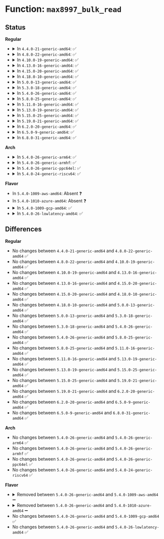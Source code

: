 # Function: <code>max8997_bulk_read</code>

## Status
<b>Regular</b>
<ul>
<li>
<details>
<summary>In <code>4.4.0-21-generic-amd64</code>: ✅</summary>

```c
int max8997_bulk_read(struct i2c_client * i2c, u8 reg, int count, u8 * buf)
```

```json
{
  "name": "max8997_bulk_read",
  "collision_type": "Unique Global",
  "inline_type": "No",
  "funcs": [
    {
      "addr": 18446744071584679840,
      "name": "max8997_bulk_read",
      "external": true,
      "loc": "drivers/mfd/max8997.c:78",
      "file": "drivers/mfd/max8997.c",
      "inline": "seen, unknown",
      "caller_inline": [],
      "caller_func": [
        "drivers/mfd/max8997-irq.c:max8997_irq_thread",
        "drivers/mfd/max8997-irq.c:max8997_irq_thread",
        "drivers/mfd/max8997-irq.c:max8997_irq_thread"
      ]
    }
  ],
  "symbols": [
    {
      "addr": 18446744071584679840,
      "name": "max8997_bulk_read",
      "section": ".text",
      "bind": "STB_GLOBAL",
      "size": 97
    }
  ]
}
```
</details>
</li>
<li>
<details>
<summary>In <code>4.8.0-22-generic-amd64</code>: ✅</summary>

```c
int max8997_bulk_read(struct i2c_client * i2c, u8 reg, int count, u8 * buf)
```

```json
{
  "name": "max8997_bulk_read",
  "collision_type": "Unique Global",
  "inline_type": "No",
  "funcs": [
    {
      "addr": 18446744071585027536,
      "name": "max8997_bulk_read",
      "external": true,
      "loc": "drivers/mfd/max8997.c:77",
      "file": "drivers/mfd/max8997.c",
      "inline": "seen, unknown",
      "caller_inline": [],
      "caller_func": [
        "drivers/mfd/max8997-irq.c:max8997_irq_thread",
        "drivers/mfd/max8997-irq.c:max8997_irq_thread",
        "drivers/mfd/max8997-irq.c:max8997_irq_thread"
      ]
    }
  ],
  "symbols": [
    {
      "addr": 18446744071585027536,
      "name": "max8997_bulk_read",
      "section": ".text",
      "bind": "STB_GLOBAL",
      "size": 97
    }
  ]
}
```
</details>
</li>
<li>
<details>
<summary>In <code>4.10.0-19-generic-amd64</code>: ✅</summary>

```c
int max8997_bulk_read(struct i2c_client * i2c, u8 reg, int count, u8 * buf)
```

```json
{
  "name": "max8997_bulk_read",
  "collision_type": "Unique Global",
  "inline_type": "No",
  "funcs": [
    {
      "addr": 18446744071585211520,
      "name": "max8997_bulk_read",
      "external": true,
      "loc": "drivers/mfd/max8997.c:77",
      "file": "drivers/mfd/max8997.c",
      "inline": "seen, unknown",
      "caller_inline": [],
      "caller_func": [
        "drivers/mfd/max8997-irq.c:max8997_irq_thread",
        "drivers/mfd/max8997-irq.c:max8997_irq_thread",
        "drivers/mfd/max8997-irq.c:max8997_irq_thread"
      ]
    }
  ],
  "symbols": [
    {
      "addr": 18446744071585211520,
      "name": "max8997_bulk_read",
      "section": ".text",
      "bind": "STB_GLOBAL",
      "size": 97
    }
  ]
}
```
</details>
</li>
<li>
<details>
<summary>In <code>4.13.0-16-generic-amd64</code>: ✅</summary>

```c
int max8997_bulk_read(struct i2c_client * i2c, u8 reg, int count, u8 * buf)
```

```json
{
  "name": "max8997_bulk_read",
  "collision_type": "Unique Global",
  "inline_type": "No",
  "funcs": [
    {
      "addr": 18446744071585293600,
      "name": "max8997_bulk_read",
      "external": true,
      "loc": "drivers/mfd/max8997.c:77",
      "file": "drivers/mfd/max8997.c",
      "inline": "seen, unknown",
      "caller_inline": [],
      "caller_func": [
        "drivers/mfd/max8997-irq.c:max8997_irq_thread",
        "drivers/mfd/max8997-irq.c:max8997_irq_thread",
        "drivers/mfd/max8997-irq.c:max8997_irq_thread"
      ]
    }
  ],
  "symbols": [
    {
      "addr": 18446744071585293600,
      "name": "max8997_bulk_read",
      "section": ".text",
      "bind": "STB_GLOBAL",
      "size": 97
    }
  ]
}
```
</details>
</li>
<li>
<details>
<summary>In <code>4.15.0-20-generic-amd64</code>: ✅</summary>

```c
int max8997_bulk_read(struct i2c_client * i2c, u8 reg, int count, u8 * buf)
```

```json
{
  "name": "max8997_bulk_read",
  "collision_type": "Unique Global",
  "inline_type": "No",
  "funcs": [
    {
      "addr": 18446744071585721840,
      "name": "max8997_bulk_read",
      "external": true,
      "loc": "drivers/mfd/max8997.c:77",
      "file": "drivers/mfd/max8997.c",
      "inline": "seen, unknown",
      "caller_inline": [],
      "caller_func": [
        "drivers/mfd/max8997-irq.c:max8997_irq_thread",
        "drivers/mfd/max8997-irq.c:max8997_irq_thread",
        "drivers/mfd/max8997-irq.c:max8997_irq_thread"
      ]
    }
  ],
  "symbols": [
    {
      "addr": 18446744071585721840,
      "name": "max8997_bulk_read",
      "section": ".text",
      "bind": "STB_GLOBAL",
      "size": 97
    }
  ]
}
```
</details>
</li>
<li>
<details>
<summary>In <code>4.18.0-10-generic-amd64</code>: ✅</summary>

```c
int max8997_bulk_read(struct i2c_client * i2c, u8 reg, int count, u8 * buf)
```

```json
{
  "name": "max8997_bulk_read",
  "collision_type": "Unique Global",
  "inline_type": "No",
  "funcs": [
    {
      "addr": 18446744071585967872,
      "name": "max8997_bulk_read",
      "external": true,
      "loc": "drivers/mfd/max8997.c:77",
      "file": "drivers/mfd/max8997.c",
      "inline": "seen, unknown",
      "caller_inline": [],
      "caller_func": [
        "drivers/mfd/max8997-irq.c:max8997_irq_thread",
        "drivers/mfd/max8997-irq.c:max8997_irq_thread",
        "drivers/mfd/max8997-irq.c:max8997_irq_thread"
      ]
    }
  ],
  "symbols": [
    {
      "addr": 18446744071585967872,
      "name": "max8997_bulk_read",
      "section": ".text",
      "bind": "STB_GLOBAL",
      "size": 97
    }
  ]
}
```
</details>
</li>
<li>
<details>
<summary>In <code>5.0.0-13-generic-amd64</code>: ✅</summary>

```c
int max8997_bulk_read(struct i2c_client * i2c, u8 reg, int count, u8 * buf)
```

```json
{
  "name": "max8997_bulk_read",
  "collision_type": "Unique Global",
  "inline_type": "No",
  "funcs": [
    {
      "addr": 18446744071586104448,
      "name": "max8997_bulk_read",
      "external": true,
      "loc": "drivers/mfd/max8997.c:63",
      "file": "drivers/mfd/max8997.c",
      "inline": "seen, unknown",
      "caller_inline": [],
      "caller_func": [
        "drivers/mfd/max8997-irq.c:max8997_irq_thread",
        "drivers/mfd/max8997-irq.c:max8997_irq_thread",
        "drivers/mfd/max8997-irq.c:max8997_irq_thread"
      ]
    }
  ],
  "symbols": [
    {
      "addr": 18446744071586104448,
      "name": "max8997_bulk_read",
      "section": ".text",
      "bind": "STB_GLOBAL",
      "size": 97
    }
  ]
}
```
</details>
</li>
<li>
<details>
<summary>In <code>5.3.0-18-generic-amd64</code>: ✅</summary>

```c
int max8997_bulk_read(struct i2c_client * i2c, u8 reg, int count, u8 * buf)
```

```json
{
  "name": "max8997_bulk_read",
  "collision_type": "Unique Global",
  "inline_type": "No",
  "funcs": [
    {
      "addr": 18446744071586339872,
      "name": "max8997_bulk_read",
      "external": true,
      "loc": "drivers/mfd/max8997.c:63",
      "file": "drivers/mfd/max8997.c",
      "inline": "seen, unknown",
      "caller_inline": [],
      "caller_func": [
        "drivers/mfd/max8997-irq.c:max8997_irq_thread",
        "drivers/mfd/max8997-irq.c:max8997_irq_thread",
        "drivers/mfd/max8997-irq.c:max8997_irq_thread"
      ]
    }
  ],
  "symbols": [
    {
      "addr": 18446744071586339872,
      "name": "max8997_bulk_read",
      "section": ".text",
      "bind": "STB_GLOBAL",
      "size": 97
    }
  ]
}
```
</details>
</li>
<li>
<details>
<summary>In <code>5.4.0-26-generic-amd64</code>: ✅</summary>

```c
int max8997_bulk_read(struct i2c_client * i2c, u8 reg, int count, u8 * buf)
```

```json
{
  "name": "max8997_bulk_read",
  "collision_type": "Unique Global",
  "inline_type": "No",
  "funcs": [
    {
      "addr": 18446744071586488032,
      "name": "max8997_bulk_read",
      "external": true,
      "loc": "drivers/mfd/max8997.c:63",
      "file": "drivers/mfd/max8997.c",
      "inline": "seen, unknown",
      "caller_inline": [],
      "caller_func": [
        "drivers/mfd/max8997-irq.c:max8997_irq_thread",
        "drivers/mfd/max8997-irq.c:max8997_irq_thread",
        "drivers/mfd/max8997-irq.c:max8997_irq_thread"
      ]
    }
  ],
  "symbols": [
    {
      "addr": 18446744071586488032,
      "name": "max8997_bulk_read",
      "section": ".text",
      "bind": "STB_GLOBAL",
      "size": 97
    }
  ]
}
```
</details>
</li>
<li>
<details>
<summary>In <code>5.8.0-25-generic-amd64</code>: ✅</summary>

```c
int max8997_bulk_read(struct i2c_client * i2c, u8 reg, int count, u8 * buf)
```

```json
{
  "name": "max8997_bulk_read",
  "collision_type": "Unique Global",
  "inline_type": "No",
  "funcs": [
    {
      "addr": 18446744071587265744,
      "name": "max8997_bulk_read",
      "external": true,
      "loc": "drivers/mfd/max8997.c:63",
      "file": "drivers/mfd/max8997.c",
      "inline": "seen, unknown",
      "caller_inline": [],
      "caller_func": [
        "drivers/mfd/max8997-irq.c:max8997_irq_thread",
        "drivers/mfd/max8997-irq.c:max8997_irq_thread",
        "drivers/mfd/max8997-irq.c:max8997_irq_thread"
      ]
    }
  ],
  "symbols": [
    {
      "addr": 18446744071587265744,
      "name": "max8997_bulk_read",
      "section": ".text",
      "bind": "STB_GLOBAL",
      "size": 97
    }
  ]
}
```
</details>
</li>
<li>
<details>
<summary>In <code>5.11.0-16-generic-amd64</code>: ✅</summary>

```c
int max8997_bulk_read(struct i2c_client * i2c, u8 reg, int count, u8 * buf)
```

```json
{
  "name": "max8997_bulk_read",
  "collision_type": "Unique Global",
  "inline_type": "No",
  "funcs": [
    {
      "addr": 18446744071587331216,
      "name": "max8997_bulk_read",
      "external": true,
      "loc": "drivers/mfd/max8997.c:63",
      "file": "drivers/mfd/max8997.c",
      "inline": "seen, unknown",
      "caller_inline": [],
      "caller_func": [
        "drivers/mfd/max8997-irq.c:max8997_irq_thread",
        "drivers/mfd/max8997-irq.c:max8997_irq_thread",
        "drivers/mfd/max8997-irq.c:max8997_irq_thread"
      ]
    }
  ],
  "symbols": [
    {
      "addr": 18446744071587331216,
      "name": "max8997_bulk_read",
      "section": ".text",
      "bind": "STB_GLOBAL",
      "size": 97
    }
  ]
}
```
</details>
</li>
<li>
<details>
<summary>In <code>5.13.0-19-generic-amd64</code>: ✅</summary>

```c
int max8997_bulk_read(struct i2c_client * i2c, u8 reg, int count, u8 * buf)
```

```json
{
  "name": "max8997_bulk_read",
  "collision_type": "Unique Global",
  "inline_type": "No",
  "funcs": [
    {
      "addr": 18446744071587217648,
      "name": "max8997_bulk_read",
      "external": true,
      "loc": "drivers/mfd/max8997.c:63",
      "file": "drivers/mfd/max8997.c",
      "inline": "seen, unknown",
      "caller_inline": [],
      "caller_func": [
        "drivers/mfd/max8997-irq.c:max8997_irq_thread",
        "drivers/mfd/max8997-irq.c:max8997_irq_thread",
        "drivers/mfd/max8997-irq.c:max8997_irq_thread"
      ]
    }
  ],
  "symbols": [
    {
      "addr": 18446744071587217648,
      "name": "max8997_bulk_read",
      "section": ".text",
      "bind": "STB_GLOBAL",
      "size": 94
    }
  ]
}
```
</details>
</li>
<li>
<details>
<summary>In <code>5.15.0-25-generic-amd64</code>: ✅</summary>

```c
int max8997_bulk_read(struct i2c_client * i2c, u8 reg, int count, u8 * buf)
```

```json
{
  "name": "max8997_bulk_read",
  "collision_type": "Unique Global",
  "inline_type": "No",
  "funcs": [
    {
      "addr": 18446744071587780256,
      "name": "max8997_bulk_read",
      "external": true,
      "loc": "drivers/mfd/max8997.c:64",
      "file": "drivers/mfd/max8997.c",
      "inline": "seen, unknown",
      "caller_inline": [],
      "caller_func": [
        "drivers/mfd/max8997-irq.c:max8997_irq_thread",
        "drivers/mfd/max8997-irq.c:max8997_irq_thread",
        "drivers/mfd/max8997-irq.c:max8997_irq_thread"
      ]
    }
  ],
  "symbols": [
    {
      "addr": 18446744071587780256,
      "name": "max8997_bulk_read",
      "section": ".text",
      "bind": "STB_GLOBAL",
      "size": 94
    }
  ]
}
```
</details>
</li>
<li>
<details>
<summary>In <code>5.19.0-21-generic-amd64</code>: ✅</summary>

```c
int max8997_bulk_read(struct i2c_client * i2c, u8 reg, int count, u8 * buf)
```

```json
{
  "name": "max8997_bulk_read",
  "collision_type": "Unique Global",
  "inline_type": "No",
  "funcs": [
    {
      "addr": 18446744071589127264,
      "name": "max8997_bulk_read",
      "external": true,
      "loc": "drivers/mfd/max8997.c:64",
      "file": "drivers/mfd/max8997.c",
      "inline": "seen, unknown",
      "caller_inline": [],
      "caller_func": [
        "drivers/mfd/max8997-irq.c:max8997_irq_thread",
        "drivers/mfd/max8997-irq.c:max8997_irq_thread",
        "drivers/mfd/max8997-irq.c:max8997_irq_thread"
      ]
    }
  ],
  "symbols": [
    {
      "addr": 18446744071589127264,
      "name": "max8997_bulk_read",
      "section": ".text",
      "bind": "STB_GLOBAL",
      "size": 106
    }
  ]
}
```
</details>
</li>
<li>
<details>
<summary>In <code>6.2.0-20-generic-amd64</code>: ✅</summary>

```c
int max8997_bulk_read(struct i2c_client * i2c, u8 reg, int count, u8 * buf)
```

```json
{
  "name": "max8997_bulk_read",
  "collision_type": "Unique Global",
  "inline_type": "No",
  "funcs": [
    {
      "addr": 18446744071590670576,
      "name": "max8997_bulk_read",
      "external": true,
      "loc": "drivers/mfd/max8997.c:64",
      "file": "drivers/mfd/max8997.c",
      "inline": "seen, unknown",
      "caller_inline": [],
      "caller_func": [
        "drivers/mfd/max8997-irq.c:max8997_irq_thread",
        "drivers/mfd/max8997-irq.c:max8997_irq_thread",
        "drivers/mfd/max8997-irq.c:max8997_irq_thread"
      ]
    }
  ],
  "symbols": [
    {
      "addr": 18446744071590670576,
      "name": "max8997_bulk_read",
      "section": ".text",
      "bind": "STB_GLOBAL",
      "size": 106
    }
  ]
}
```
</details>
</li>
<li>
<details>
<summary>In <code>6.5.0-9-generic-amd64</code>: ✅</summary>

```c
int max8997_bulk_read(struct i2c_client * i2c, u8 reg, int count, u8 * buf)
```

```json
{
  "name": "max8997_bulk_read",
  "collision_type": "Unique Global",
  "inline_type": "No",
  "funcs": [
    {
      "addr": 18446744071591011520,
      "name": "max8997_bulk_read",
      "external": true,
      "loc": "drivers/mfd/max8997.c:64",
      "file": "drivers/mfd/max8997.c",
      "inline": "seen, unknown",
      "caller_inline": [],
      "caller_func": [
        "drivers/mfd/max8997-irq.c:max8997_irq_thread",
        "drivers/mfd/max8997-irq.c:max8997_irq_thread",
        "drivers/mfd/max8997-irq.c:max8997_irq_thread"
      ]
    }
  ],
  "symbols": [
    {
      "addr": 18446744071591011520,
      "name": "max8997_bulk_read",
      "section": ".text",
      "bind": "STB_GLOBAL",
      "size": 106
    }
  ]
}
```
</details>
</li>
<li>
<details>
<summary>In <code>6.8.0-31-generic-amd64</code>: ✅</summary>

```c
int max8997_bulk_read(struct i2c_client * i2c, u8 reg, int count, u8 * buf)
```

```json
{
  "name": "max8997_bulk_read",
  "collision_type": "Unique Global",
  "inline_type": "No",
  "funcs": [
    {
      "addr": 18446744071591355504,
      "name": "max8997_bulk_read",
      "external": true,
      "loc": "drivers/mfd/max8997.c:63",
      "file": "drivers/mfd/max8997.c",
      "inline": "seen, unknown",
      "caller_inline": [],
      "caller_func": [
        "drivers/mfd/max8997-irq.c:max8997_irq_thread",
        "drivers/mfd/max8997-irq.c:max8997_irq_thread",
        "drivers/mfd/max8997-irq.c:max8997_irq_thread"
      ]
    }
  ],
  "symbols": [
    {
      "addr": 18446744071591355504,
      "name": "max8997_bulk_read",
      "section": ".text",
      "bind": "STB_GLOBAL",
      "size": 106
    }
  ]
}
```
</details>
</li>
</ul>
<b>Arch</b>
<ul>
<li>
<details>
<summary>In <code>5.4.0-26-generic-arm64</code>: ✅</summary>

```c
int max8997_bulk_read(struct i2c_client * i2c, u8 reg, int count, u8 * buf)
```

```json
{
  "name": "max8997_bulk_read",
  "collision_type": "Unique Global",
  "inline_type": "No",
  "funcs": [
    {
      "addr": 18446603336499362320,
      "name": "max8997_bulk_read",
      "external": true,
      "loc": "drivers/mfd/max8997.c:63",
      "file": "drivers/mfd/max8997.c",
      "inline": "seen, unknown",
      "caller_inline": [],
      "caller_func": [
        "drivers/mfd/max8997-irq.c:max8997_irq_thread",
        "drivers/mfd/max8997-irq.c:max8997_irq_thread",
        "drivers/mfd/max8997-irq.c:max8997_irq_thread"
      ]
    }
  ],
  "symbols": [
    {
      "addr": 18446603336499362320,
      "name": "max8997_bulk_read",
      "section": ".text",
      "bind": "STB_GLOBAL",
      "size": 120
    }
  ]
}
```
</details>
</li>
<li>
<details>
<summary>In <code>5.4.0-26-generic-armhf</code>: ✅</summary>

```c
int max8997_bulk_read(struct i2c_client * i2c, u8 reg, int count, u8 * buf)
```

```json
{
  "name": "max8997_bulk_read",
  "collision_type": "Unique Global",
  "inline_type": "No",
  "funcs": [
    {
      "addr": 3231911052,
      "name": "max8997_bulk_read",
      "external": true,
      "loc": "drivers/mfd/max8997.c:63",
      "file": "drivers/mfd/max8997.c",
      "inline": "seen, unknown",
      "caller_inline": [],
      "caller_func": [
        "drivers/mfd/max8997-irq.c:max8997_irq_thread",
        "drivers/mfd/max8997-irq.c:max8997_irq_thread",
        "drivers/mfd/max8997-irq.c:max8997_irq_thread"
      ]
    }
  ],
  "symbols": [
    {
      "addr": 3231911052,
      "name": "max8997_bulk_read",
      "section": ".text",
      "bind": "STB_GLOBAL",
      "size": 92
    }
  ]
}
```
</details>
</li>
<li>
<details>
<summary>In <code>5.4.0-26-generic-ppc64el</code>: ✅</summary>

```c
int max8997_bulk_read(struct i2c_client * i2c, u8 reg, int count, u8 * buf)
```

```json
{
  "name": "max8997_bulk_read",
  "collision_type": "Unique Global",
  "inline_type": "No",
  "funcs": [
    {
      "addr": 13835058055292594224,
      "name": "max8997_bulk_read",
      "external": true,
      "loc": "drivers/mfd/max8997.c:63",
      "file": "drivers/mfd/max8997.c",
      "inline": "seen, unknown",
      "caller_inline": [],
      "caller_func": [
        "drivers/mfd/max8997-irq.c:max8997_irq_thread",
        "drivers/mfd/max8997-irq.c:max8997_irq_thread",
        "drivers/mfd/max8997-irq.c:max8997_irq_thread"
      ]
    }
  ],
  "symbols": [
    {
      "addr": 13835058055292594224,
      "name": "max8997_bulk_read",
      "section": ".text",
      "bind": "STB_GLOBAL",
      "size": 160
    }
  ]
}
```
</details>
</li>
<li>
<details>
<summary>In <code>5.4.0-24-generic-riscv64</code>: ✅</summary>

```c
int max8997_bulk_read(struct i2c_client * i2c, u8 reg, int count, u8 * buf)
```

```json
{
  "name": "max8997_bulk_read",
  "collision_type": "Unique Global",
  "inline_type": "No",
  "funcs": [
    {
      "addr": 18446743936276601612,
      "name": "max8997_bulk_read",
      "external": true,
      "loc": "drivers/mfd/max8997.c:63",
      "file": "drivers/mfd/max8997.c",
      "inline": "seen, unknown",
      "caller_inline": [],
      "caller_func": [
        "drivers/mfd/max8997-irq.c:max8997_irq_thread",
        "drivers/mfd/max8997-irq.c:max8997_irq_thread",
        "drivers/mfd/max8997-irq.c:max8997_irq_thread"
      ]
    }
  ],
  "symbols": [
    {
      "addr": 18446743936276601612,
      "name": "max8997_bulk_read",
      "section": ".text",
      "bind": "STB_GLOBAL",
      "size": 114
    }
  ]
}
```
</details>
</li>
</ul>
<b>Flavor</b>
<ul>
<li>
In <code>5.4.0-1009-aws-amd64</code>: Absent ❓
</li>
<li>
In <code>5.4.0-1010-azure-amd64</code>: Absent ❓
</li>
<li>
<details>
<summary>In <code>5.4.0-1009-gcp-amd64</code>: ✅</summary>

```c
int max8997_bulk_read(struct i2c_client * i2c, u8 reg, int count, u8 * buf)
```

```json
{
  "name": "max8997_bulk_read",
  "collision_type": "Unique Global",
  "inline_type": "No",
  "funcs": [
    {
      "addr": 18446744071586436000,
      "name": "max8997_bulk_read",
      "external": true,
      "loc": "drivers/mfd/max8997.c:63",
      "file": "drivers/mfd/max8997.c",
      "inline": "seen, unknown",
      "caller_inline": [],
      "caller_func": [
        "drivers/mfd/max8997-irq.c:max8997_irq_thread",
        "drivers/mfd/max8997-irq.c:max8997_irq_thread",
        "drivers/mfd/max8997-irq.c:max8997_irq_thread"
      ]
    }
  ],
  "symbols": [
    {
      "addr": 18446744071586436000,
      "name": "max8997_bulk_read",
      "section": ".text",
      "bind": "STB_GLOBAL",
      "size": 97
    }
  ]
}
```
</details>
</li>
<li>
<details>
<summary>In <code>5.4.0-26-lowlatency-amd64</code>: ✅</summary>

```c
int max8997_bulk_read(struct i2c_client * i2c, u8 reg, int count, u8 * buf)
```

```json
{
  "name": "max8997_bulk_read",
  "collision_type": "Unique Global",
  "inline_type": "No",
  "funcs": [
    {
      "addr": 18446744071586547680,
      "name": "max8997_bulk_read",
      "external": true,
      "loc": "drivers/mfd/max8997.c:63",
      "file": "drivers/mfd/max8997.c",
      "inline": "seen, unknown",
      "caller_inline": [],
      "caller_func": [
        "drivers/mfd/max8997-irq.c:max8997_irq_thread",
        "drivers/mfd/max8997-irq.c:max8997_irq_thread",
        "drivers/mfd/max8997-irq.c:max8997_irq_thread"
      ]
    }
  ],
  "symbols": [
    {
      "addr": 18446744071586547680,
      "name": "max8997_bulk_read",
      "section": ".text",
      "bind": "STB_GLOBAL",
      "size": 97
    }
  ]
}
```
</details>
</li>
</ul>

## Differences
<b>Regular</b>
<ul>
<li>
No changes between <code>4.4.0-21-generic-amd64</code> and <code>4.8.0-22-generic-amd64</code> ✅
</li>
<li>
No changes between <code>4.8.0-22-generic-amd64</code> and <code>4.10.0-19-generic-amd64</code> ✅
</li>
<li>
No changes between <code>4.10.0-19-generic-amd64</code> and <code>4.13.0-16-generic-amd64</code> ✅
</li>
<li>
No changes between <code>4.13.0-16-generic-amd64</code> and <code>4.15.0-20-generic-amd64</code> ✅
</li>
<li>
No changes between <code>4.15.0-20-generic-amd64</code> and <code>4.18.0-10-generic-amd64</code> ✅
</li>
<li>
No changes between <code>4.18.0-10-generic-amd64</code> and <code>5.0.0-13-generic-amd64</code> ✅
</li>
<li>
No changes between <code>5.0.0-13-generic-amd64</code> and <code>5.3.0-18-generic-amd64</code> ✅
</li>
<li>
No changes between <code>5.3.0-18-generic-amd64</code> and <code>5.4.0-26-generic-amd64</code> ✅
</li>
<li>
No changes between <code>5.4.0-26-generic-amd64</code> and <code>5.8.0-25-generic-amd64</code> ✅
</li>
<li>
No changes between <code>5.8.0-25-generic-amd64</code> and <code>5.11.0-16-generic-amd64</code> ✅
</li>
<li>
No changes between <code>5.11.0-16-generic-amd64</code> and <code>5.13.0-19-generic-amd64</code> ✅
</li>
<li>
No changes between <code>5.13.0-19-generic-amd64</code> and <code>5.15.0-25-generic-amd64</code> ✅
</li>
<li>
No changes between <code>5.15.0-25-generic-amd64</code> and <code>5.19.0-21-generic-amd64</code> ✅
</li>
<li>
No changes between <code>5.19.0-21-generic-amd64</code> and <code>6.2.0-20-generic-amd64</code> ✅
</li>
<li>
No changes between <code>6.2.0-20-generic-amd64</code> and <code>6.5.0-9-generic-amd64</code> ✅
</li>
<li>
No changes between <code>6.5.0-9-generic-amd64</code> and <code>6.8.0-31-generic-amd64</code> ✅
</li>
</ul>
<b>Arch</b>
<ul>
<li>
No changes between <code>5.4.0-26-generic-amd64</code> and <code>5.4.0-26-generic-arm64</code> ✅
</li>
<li>
No changes between <code>5.4.0-26-generic-amd64</code> and <code>5.4.0-26-generic-armhf</code> ✅
</li>
<li>
No changes between <code>5.4.0-26-generic-amd64</code> and <code>5.4.0-26-generic-ppc64el</code> ✅
</li>
<li>
No changes between <code>5.4.0-26-generic-amd64</code> and <code>5.4.0-24-generic-riscv64</code> ✅
</li>
</ul>
<b>Flavor</b>
<ul>
<li>
<details>
<summary>Removed between <code>5.4.0-26-generic-amd64</code> and <code>5.4.0-1009-aws-amd64</code> ➖</summary>

```c
int max8997_bulk_read(struct i2c_client * i2c, u8 reg, int count, u8 * buf)
```
</details>
</li>
<li>
<details>
<summary>Removed between <code>5.4.0-26-generic-amd64</code> and <code>5.4.0-1010-azure-amd64</code> ➖</summary>

```c
int max8997_bulk_read(struct i2c_client * i2c, u8 reg, int count, u8 * buf)
```
</details>
</li>
<li>
No changes between <code>5.4.0-26-generic-amd64</code> and <code>5.4.0-1009-gcp-amd64</code> ✅
</li>
<li>
No changes between <code>5.4.0-26-generic-amd64</code> and <code>5.4.0-26-lowlatency-amd64</code> ✅
</li>
</ul>
